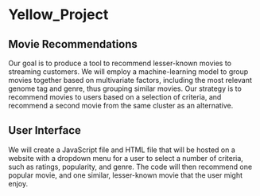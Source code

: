 # Yellow_Project
## Movie Recommendations
Our goal is to produce a tool to recommend lesser-known movies to streaming customers. We will employ a machine-learning model to group movies together based on multivariate factors, including the most relevant genome tag and genre, thus grouping similar movies. Our strategy is to recommend movies to users based on a selection of criteria, and recommend a second movie from the same cluster as an alternative.

## User Interface
We will create a JavaScript file and HTML file that will be hosted on a website with a dropdown menu for a user to select a number of criteria, such as ratings, popularity, and genre. The code will then recommend one popular movie, and one similar, lesser-known movie that the user might enjoy. 
